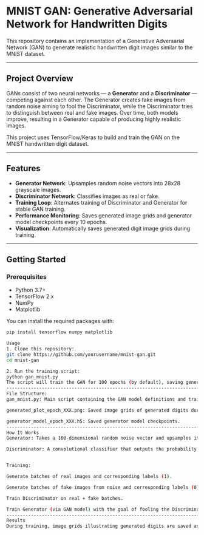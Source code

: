 # MNIST GAN: Generative Adversarial Network for Handwritten Digits

This repository contains an implementation of a Generative Adversarial Network (GAN) to generate realistic handwritten digit images similar to the MNIST dataset.

---

## Project Overview

GANs consist of two neural networks — a **Generator** and a **Discriminator** — competing against each other. The Generator creates fake images from random noise aiming to fool the Discriminator, while the Discriminator tries to distinguish between real and fake images. Over time, both models improve, resulting in a Generator capable of producing highly realistic images.

This project uses TensorFlow/Keras to build and train the GAN on the MNIST handwritten digit dataset.

---

## Features

- **Generator Network**: Upsamples random noise vectors into 28x28 grayscale images.
- **Discriminator Network**: Classifies images as real or fake.
- **Training Loop**: Alternates training of Discriminator and Generator for stable GAN training.
- **Performance Monitoring**: Saves generated image grids and generator model checkpoints every 10 epochs.
- **Visualization**: Automatically saves generated digit image grids during training.

---

## Getting Started

### Prerequisites

- Python 3.7+
- TensorFlow 2.x
- NumPy
- Matplotlib

You can install the required packages with:

```bash
pip install tensorflow numpy matplotlib

Usage
1. Clone this repository:
git clone https://github.com/yourusername/mnist-gan.git
cd mnist-gan

2. Run the training script:
python gan_mnist.py
The script will train the GAN for 100 epochs (by default), saving generated images and model checkpoints periodically.
-------------------------------------------------------------------------------------------------------------
File Structure:
gan_mnist.py: Main script containing the GAN model definitions and training loop.

generated_plot_epoch_XXX.png: Saved image grids of generated digits during training.

generator_model_epoch_XXX.h5: Saved generator model checkpoints.
-------------------------------------------------------------------------------------------------------------
How It Works
Generator: Takes a 100-dimensional random noise vector and upsamples it through dense and transpose convolutional layers to produce a 28x28 image.

Discriminator: A convolutional classifier that outputs the probability that the input image is real.


Training:

Generate batches of real images and corresponding labels (1).

Generate batches of fake images from noise and corresponding labels (0).

Train Discriminator on real + fake batches.

Train Generator (via GAN model) with the goal of fooling the Discriminator.
-------------------------------------------------------------------------------------------------------------
Results
During training, image grids illustrating generated digits are saved as generated_plot_epoch_XXX.png. The generator progressively improves, producing clearer and more realistic digits.